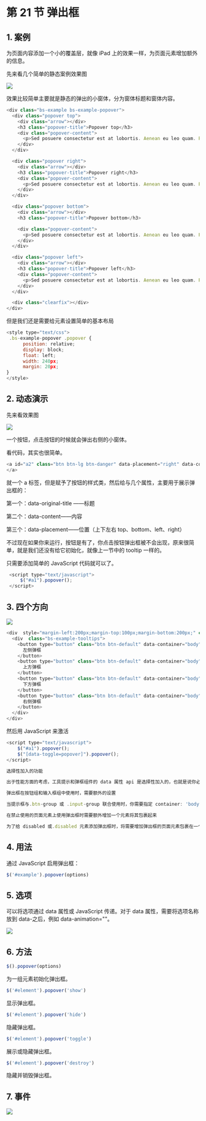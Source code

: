 # 第 21 节 弹出框

## 1\. 案例

为页面内容添加一个小的覆盖层，就像 iPad 上的效果一样，为页面元素增加额外的信息。

先来看几个简单的静态案例效果图

![](img/149.jpg)

效果比较简单主要就是静态的弹出的小窗体，分为窗体标题和窗体内容。

```js
<div class="bs-example bs-example-popover">
  <div class="popover top">
    <div class="arrow"></div>
    <h3 class="popover-title">Popover top</h3>
    <div class="popover-content">
      <p>Sed posuere consectetur est at lobortis. Aenean eu leo quam. Pellentesque ornare sem lacinia quam venenatis vestibulum.</p>
    </div>
  </div>

  <div class="popover right">
    <div class="arrow"></div>
    <h3 class="popover-title">Popover right</h3>
    <div class="popover-content">
      <p>Sed posuere consectetur est at lobortis. Aenean eu leo quam. Pellentesque ornare sem lacinia quam venenatis vestibulum.</p>
    </div>
  </div>

  <div class="popover bottom">
    <div class="arrow"></div>
    <h3 class="popover-title">Popover bottom</h3>

    <div class="popover-content">
      <p>Sed posuere consectetur est at lobortis. Aenean eu leo quam. Pellentesque ornare sem lacinia quam venenatis vestibulum.</p>
    </div>
  </div>

  <div class="popover left">
    <div class="arrow"></div>
    <h3 class="popover-title">Popover left</h3>
    <div class="popover-content">
      <p>Sed posuere consectetur est at lobortis. Aenean eu leo quam. Pellentesque ornare sem lacinia quam venenatis vestibulum.</p>
    </div>
  </div>

  <div class="clearfix"></div>
</div> 
```

但是我们还是需要给元素设置简单的基本布局

```js
<style type="text/css">
 .bs-example-popover .popover {
      position: relative;
      display: block;
      float: left;
      width: 240px;
      margin: 20px;
}
</style> 
```

## 2\. 动态演示

先来看效果图

![](img/150.jpg)

一个按钮，点击按钮的时候就会弹出右侧的小窗体。

看代码，其实也很简单。

```js
<a id="a2" class="btn btn-lg btn-danger" data-placement="right" data-content="即对拥有矮、胖、穷、丑、矬、呆、撸等属性特征的各种雷人行径及想法表示轻蔑。屌丝（或写作“吊丝”）可以说是由骂人话“屌死”、“吊死”、“叼死”演变而来。“屌丝男”主要是指大多出身清贫之家，如乡村或许多城市底层小市民家庭，没有更多的背景，许多初中即停学，进城务工，或成了餐厅服务员，或成了网吧网管，在城市的富贵之中分得一杯苦羹；或是宅男、无业游民，可是通常又不肯承认，个人一般自称为自由职业者。" title=""  href="#" data-original-title="屌丝本义">Please Click to toggle popover
</a> 
```

就一个 a 标签，但是赋予了按钮的样式类，然后给与几个属性，主要用于展示弹出框的：

第一个：data-original-title ——标题

第二个：data-content——内容

第三个：data-placement——位置（上下左右 top、bottom、left、right）

不过现在如果你来运行，按钮是有了，你点击按钮弹出框被不会出现，原来很简单，就是我们还没有给它初始化，就像上一节中的 tooltip 一样的。

只需要添加简单的 JavaScript 代码就可以了。

```js
 <script type="text/javascript">
     $("#a1").popover();
 </script> 
```

## 3\. 四个方向

![](img/151.jpg)

```js
<div  style="margin-left:200px;margin-top:100px;margin-bottom:200px;" class="bs-example tooltip-demo">
  <div  class="bs-example-tooltips">
    <button type="button" class="btn btn-default" data-container="body" data-toggle="popover" data-placement="left" data-content="Vivamus sagittis lacus vel augue laoreet rutrum faucibus.">
      左侧弹框
    </button>
    <button type="button" class="btn btn-default" data-container="body" data-toggle="popover" data-placement="top" data-content="Vivamus sagittis lacus vel augue laoreet rutrum faucibus.">
      上方弹框
    </button>
    <button type="button" class="btn btn-default" data-container="body" data-toggle="popover" data-placement="bottom" data-content="Vivamus sagittis lacus vel augue laoreet rutrum faucibus.">
      下方弹框
    </button>
    <button type="button" class="btn btn-default" data-container="body" data-toggle="popover" data-placement="right" data-content="Vivamus sagittis lacus vel augue laoreet rutrum faucibus.">
      右侧弹框
    </button>
  </div>
</div> 
```

然后用 JavaScript 来激活

```js
<script type="text/javascript">
    $("#a1").popover();
    $("[data-toggle=popover]").popover();
</script> 
```

```js
选择性加入的功能

出于性能方面的考虑，工具提示和弹框组件的 data 属性 api 是选择性加入的，也就是说你必须自己初始化他们。

弹出框在按钮组和输入框组中使用时，需要额外的设置

当提示框与.btn-group 或 .input-group 联合使用时，你需要指定 container: 'body'选项（见下面的文档）以避免不需要的副作用（例如，当弹出框显示之后，与其合作的页面元素可能变得更宽或是去圆角）。

在禁止使用的页面元素上使用弹出框时需要额外增加一个元素将其包裹起来

为了给 disabled 或.disabled 元素添加弹出框时，将需要增加弹出框的页面元素包裹在一个<div>中，然后对这个<div>元素应用弹出框。 
```

## 4\. 用法

通过 JavaScript 启用弹出框：

```js
$('#example').popover(options) 
```

## 5\. 选项

可以将选项通过 data 属性或 JavaScript 传递。对于 data 属性，需要将选项名称放到 data-之后，例如 data-animation=""。

![](img/152.jpg)

## 6\. 方法

```js
$().popover(options) 
```

为一组元素初始化弹出框。

```js
$('#element').popover('show') 
```

显示弹出框。

```js
$('#element').popover('hide') 
```

隐藏弹出框。

```js
$('#element').popover('toggle') 
```

展示或隐藏弹出框。

```js
$('#element').popover('destroy') 
```

隐藏并销毁弹出框。

## 7\. 事件

![](img/153.jpg)